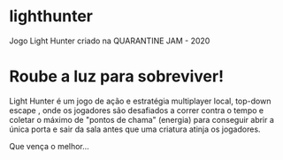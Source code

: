 # lighthunter
Jogo Light Hunter criado na QUARANTINE JAM - 2020
<h1> Roube a luz para sobreviver!</h1>

<p>Light Hunter é um jogo de ação e estratégia multiplayer local,  top-down escape , onde os jogadores são desafiados a correr contra o tempo e coletar o máximo de "pontos de chama" (energia) para conseguir abrir a única porta e sair da sala antes que uma criatura  atinja os jogadores.</p>

<p>Que vença o melhor...</p>
